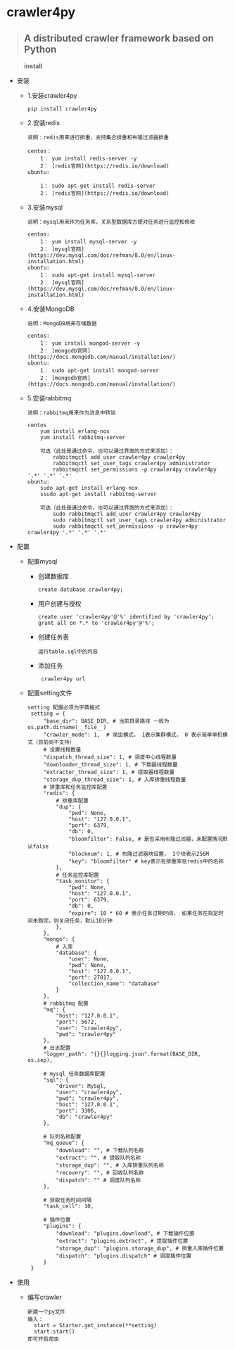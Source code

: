 # crawler4py
> ##  A distributed crawler framework based on Python

> **install**

+ 安装
        
    +   1.安装crawler4py
            
            pip install crawler4py
        
    +   2.安装redis
            
            说明：redis用来进行排重，支持集合排重和布隆过滤器排重
                
            centos：
                1： yum install redis-server -y
                2： [redis官网](https://redis.io/download)
            ubuntu: 
                
                1： sudo apt-get install redis-server
                2： [redis官网](https://redis.io/download)
  
    +   3.安装mysql
            
            说明：mysql用来作为任务库，关系型数据库方便对任务进行监控和修改
                
            centos: 
                1： yum install mysql-server -y
                2： [mysql官网](https://dev.mysql.com/doc/refman/8.0/en/linux-installation.html)
            ubuntu: 
                1： sudo apt-get install mysql-server
                2： [mysql官网](https://dev.mysql.com/doc/refman/8.0/en/linux-installation.html)
  
    +   4.安装MongoDB
            
            说明：MongoDB用来存储数据
                
            centos: 
                1： yum install mongod-server -y
                2： [mongodb官网](https://docs.mongodb.com/manual/installation/)
            ubuntu: 
                1： sudo apt-get install mongod-server
                2： [mongodb官网](https://docs.mongodb.com/manual/installation/)
  
    +   5.安装rabbitmq
            
            说明：rabbitmq用来作为消息中转站
                
            centos 
                yum install erlang-nox
                yum install rabbitmq-server
                    
                可选（此处是通过命令，也可以通过界面的方式来添加）：
                    rabbitmqctl add_user crawler4py crawler4py  
                    rabbitmqctl set_user_tags crawler4py administrator
                    rabbitmqctl set_permissions -p crawler4py crawler4py '.*' '.*' '.*'
            ubuntu: 
                sudo apt-get install erlang-nox
                ssudo apt-get install rabbitmq-server
                
                可选（此处是通过命令，也可以通过界面的方式来添加）：
                    sudo rabbitmqctl add_user crawler4py crawler4py  
                    sudo rabbitmqctl set_user_tags crawler4py administrator
                    sudo rabbitmqctl set_permissions -p crawler4py crawler4py '.*' '.*' '.*'

+ 配置
    + 配置mysql
        + 创建数据库
        
              create database crawler4py;
             
        + 用户创建与授权
              
              create user 'crawler4py'@'%' identified by 'crawler4py';
              grant all on *.* to 'crawler4py'@'%';
              
        + 创建任务表
              
              运行table.sql中的内容                
                
        + 添加任务
                
               crawler4py url

    + 配置setting文件
                      
          setting 配置必须为字典格式
           setting = {
               "base_dir": BASE_DIR, # 当前目录路径 一般为os.path.dirname(__file__)
               "crawler_mode": 1,  # 爬虫模式， 1表示集群模式， 0 表示简单单机模式（目前尚不支持）
               # 设置线程数量
               "dispatch_thread_size": 1, # 调度中心线程数量
               "downloader_thread_size": 1, # 下载器线程数量
               "extractor_thread_size": 1, # 提取器线程数量
               "storage_dup_thread_size": 1, # 入库排重线程数量
               # 排重库和任务监控库配置
               "redis": {
                   # 排重库配置
                   "dup": {
                       "pwd": None,
                       "host": "127.0.0.1", 
                       "port": 6379,
                       "db": 0,
                       "bloomfilter": False, # 是否采用布隆过滤器，未配置情况默认false
                       "blocknum": 1, # 布隆过滤器块设置， 1个块表示256M
                       "key": "bloomfilter" # key表示在排重库在redis中的名称
                   },
                   # 任务监控库配置
                   "task_monitor": {
                       "pwd": None,
                       "host": "127.0.0.1",
                       "port": 6379,
                       "db": 0,
                       "expire": 10 * 60 # 表示任务过期时间， 如果任务在规定时间未跑完，则关闭任务，默认10分钟
                   },
               },
               "mongo": {
                   # 入库
                   "database": {
                       "user": None,
                       "pwd": None,
                       "host": "127.0.0.1",
                       "port": 27017,
                       "collection_name": "database"
                   }
               },
               # rabbitmq 配置
               "mq": {
                   "host": "127.0.0.1", 
                   "port": 5672,
                   "user": "crawler4py",
                   "pwd": "crawler4py"
               },
               # 日志配置
               "logger_path": "{}{}logging.json".format(BASE_DIR, os.sep),
               
               # mysql 任务数据库配置
               "sql": {
                   "driver": MySql,
                   "user": "crawler4py",
                   "pwd": "crawler4py",
                   "host": "127.0.0.1",
                   "port": 3306,
                   "db": "crawler4py"
               },
               
               # 队列名称配置
               "mq_queue": {
                   "download": "", # 下载队列名称
                   "extract": "", # 提取队列名称
                   "storage_dup": "", # 入库排重队列名称
                   "recovery": "", # 回收队列名称
                   "dispatch": "" # 调度队列名称
               },
               
               # 获取任务时间间隔
               "task_cell": 10,
               
               # 插件位置
               "plugins": {
                   "download": "plugins.download", # 下载插件位置
                   "extract": "plugins.extract", # 提取插件位置
                   "storage_dup": "plugins.storage_dup", # 排重入库插件位置
                   "dispatch": "plugins.dispatch" # 调度插件位置
               }
           }
+ 使用
    
    + 编写crawler 
          
          新建一个py文件
          输入：
            start = Starter.get_instance(**setting)
            start.start()
          即可开启爬虫
          
          
  
  
        
    
